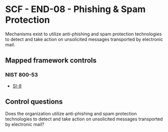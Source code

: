 # SCF - END-08 - Phishing & Spam Protection
Mechanisms exist to utilize anti-phishing and spam protection technologies to detect and take action on unsolicited messages transported by electronic mail.
## Mapped framework controls
### NIST 800-53
- [SI-8](../nist80053/si-8.md)
  
## Control questions
Does the organization utilize anti-phishing and spam protection technologies to detect and take action on unsolicited messages transported by electronic mail?
  